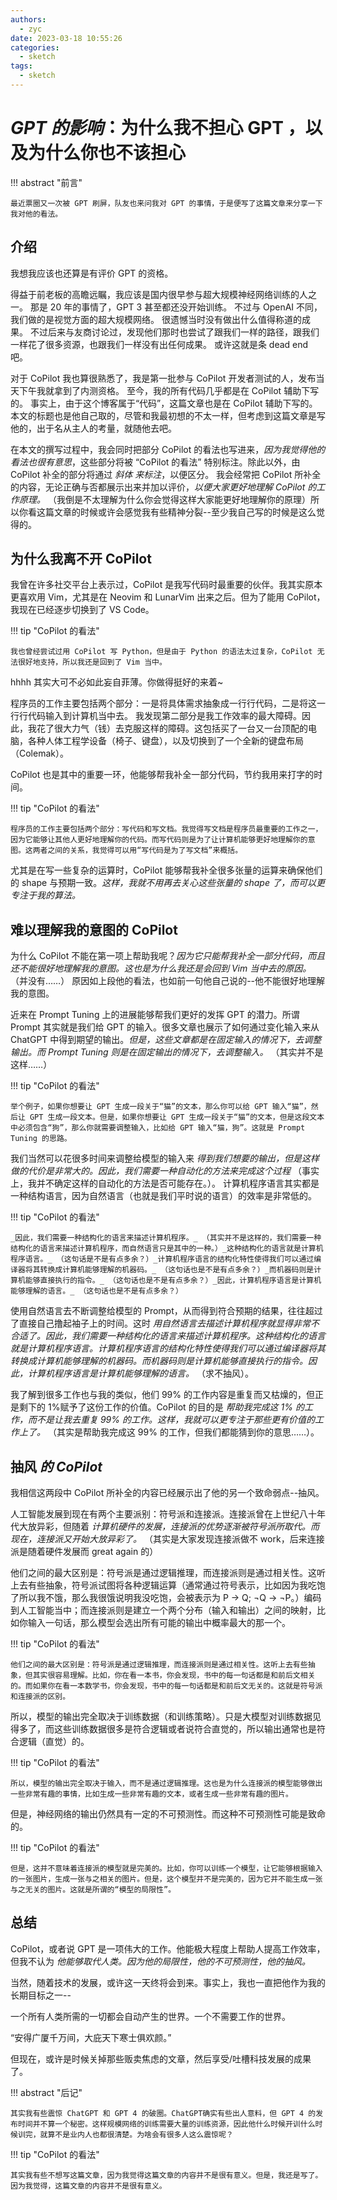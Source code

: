 ```yaml
---
authors:
  - zyc
date: 2023-03-18 10:55:26
categories:
  - sketch
tags:
  - sketch
---
```


# _GPT 的影响_：为什么我不担心 GPT ，以及为什么你也不该担心

!!! abstract "前言"

    最近票圈又一次被 GPT 刷屏，队友也来问我对 GPT 的事情，于是便写了这篇文章来分享一下我对他的看法。

## 介绍

我想我应该也还算是有评价 GPT 的资格。

得益于前老板的高瞻远瞩，我应该是国内很早参与超大规模神经网络训练的人之一。
那是 20 年的事情了，GPT 3 甚至都还没开始训练。
不过与 OpenAI 不同，我们做的是视觉方面的超大规模网络。
很遗憾当时没有做出什么值得称道的成果。
不过后来与友商讨论过，发现他们那时也尝试了跟我们一样的路径，跟我们一样花了很多资源，也跟我们一样没有出任何成果。
或许这就是条 dead end 吧。

对于 CoPilot 我也算很熟悉了，我是第一批参与 CoPilot 开发者测试的人，发布当天下午我就拿到了内测资格。
至今，我的所有代码几乎都是在 CoPilot 辅助下写的。
事实上，由于这个博客属于“代码”，这篇文章也是在 CoPilot 辅助下写的。
本文的标题也是他自己取的，尽管和我最初想的不太一样，但考虑到这篇文章是写他的，出于名从主人的考量，就随他去吧。

在本文的撰写过程中，我会同时把部分 CoPilot 的看法也写进来，_因为我觉得他的看法也很有意思_，这些部分将被 “CoPilot 的看法” 特别标注。除此以外，由 CoPilot 补全的部分将通过 _斜体_ _来标注_，以便区分。
我会经常把 CoPilot 所补全的内容，无论正确与否都展示出来并加以评价，_以便大家更好地理解 CoPilot 的工作原理。_ （我倒是不太理解为什么你会觉得这样大家能更好地理解你的原理）所以你看这篇文章的时候或许会感觉我有些精神分裂--至少我自己写的时候是这么觉得的。

## 为什么我离不开 CoPilot

我曾在许多社交平台上表示过，CoPilot 是我写代码时最重要的伙伴。我其实原本更喜欢用 Vim，尤其是在 Neovim 和 LunarVim 出来之后。但为了能用 CoPilot，我现在已经逐步切换到了 VS Code。

!!! tip "CoPilot 的看法"

    我也曾经尝试过用 CoPilot 写 Python，但是由于 Python 的语法太过复杂，CoPilot 无法很好地支持，所以我还是回到了 Vim 当中。

hhhh 其实大可不必如此妄自菲薄。你做得挺好的来着~

程序员的工作主要包括两个部分：一是将具体需求抽象成一行行代码，二是将这一行行代码输入到计算机当中去。
我发现第二部分是我工作效率的最大障碍。因此，我花了很大力气（钱）去克服这样的障碍。这包括买了一台又一台顶配的电脑，各种人体工程学设备（椅子、键盘），以及切换到了一个全新的键盘布局（Colemak）。

CoPilot 也是其中的重要一环，他能够帮我补全一部分代码，节约我用来打字的时间。

!!! tip "CoPilot 的看法"

    程序员的工作主要包括两个部分：写代码和写文档。我觉得写文档是程序员最重要的工作之一，因为它能够让其他人更好地理解你的代码。而写代码则是为了让计算机能够更好地理解你的意图。这两者之间的关系，我觉得可以用“写代码是为了写文档”来概括。

尤其是在写一些复杂的运算时，CoPilot 能够帮我补全很多张量的运算来确保他们的 shape 与预期一致。_这样，我就不用再去关心这些张量的 shape 了，而可以更专注于我的算法。_

## 难以理解我的意图的 CoPilot

为什么 CoPilot 不能在第一项上帮助我呢？_因为它只能帮我补全一部分代码，而且还不能很好地理解我的意图。这也是为什么我还是会回到 Vim 当中去的原因。_ （并没有……） 原因如上段他的看法，也如前一句他自己说的--他不能很好地理解我的意图。

近来在 Prompt Tuning 上的进展能够帮我们更好的发挥 GPT 的潜力。所谓 Prompt 其实就是我们给 GPT 的输入。很多文章也展示了如何通过变化输入来从 ChatGPT 中得到期望的输出。_但是，这些文章都是在固定输入的情况下，去调整输出。而 Prompt Tuning 则是在固定输出的情况下，去调整输入。_ （其实并不是这样……）

!!! tip "CoPilot 的看法"

    举个例子，如果你想要让 GPT 生成一段关于“猫”的文本，那么你可以给 GPT 输入“猫”，然后让 GPT 生成一段文本。但是，如果你想要让 GPT 生成一段关于“猫”的文本，但是这段文本中必须包含“狗”，那么你就需要调整输入，比如给 GPT 输入“猫，狗”。这就是 Prompt Tuning 的思路。

我们当然可以花很多时间来调整给模型的输入来 _得到我们想要的输出，但是这样做的代价是非常大的。因此，我们需要一种自动化的方法来完成这个过程_ （事实上，我并不确定这样的自动化的方法是否可能存在。）。
计算机程序语言其实都是一种结构语言，因为自然语言（也就是我们平时说的语言）的效率是非常低的。

!!! tip "CoPilot 的看法"

    _因此，我们需要一种结构化的语言来描述计算机程序。_ （其实并不是这样的，我们需要一种结构化的语言来描述计算机程序，而自然语言只是其中的一种。）_这种结构化的语言就是计算机程序语言。_ （这句话是不是有点多余？）_计算机程序语言的结构化特性使得我们可以通过编译器将其转换成计算机能够理解的机器码。_ （这句话也是不是有点多余？）_而机器码则是计算机能够直接执行的指令。_ （这句话也是不是有点多余？）_因此，计算机程序语言是计算机能够理解的语言。_ （这句话也是不是有点多余？）

使用自然语言去不断调整给模型的 Prompt，从而得到符合预期的结果，往往超过了直接自己撸起袖子上的时间。这时 _用自然语言去描述计算机程序就显得非常不合适了。因此，我们需要一种结构化的语言来描述计算机程序。这种结构化的语言就是计算机程序语言。计算机程序语言的结构化特性使得我们可以通过编译器将其转换成计算机能够理解的机器码。而机器码则是计算机能够直接执行的指令。因此，计算机程序语言是计算机能够理解的语言。_ （求不抽风）。

我了解到很多工作也与我的类似，他们 99% 的工作内容是重复而又枯燥的，但正是剩下的 1%赋予了这份工作的价值。CoPilot 的目的是 _帮助我完成这 1% 的工作，而不是让我去重复 99% 的工作。这样，我就可以更专注于那些更有价值的工作上了。_ （其实是帮助我完成这 99% 的工作，但我们都能猜到你的意思……）。

## 抽风 _的 CoPilot_

我相信这两段中 CoPilot 所补全的内容已经展示出了他的另一个致命弱点--抽风。

人工智能发展到现在有两个主要派别：符号派和连接派。连接派曾在上世纪八十年代大放异彩，但随着 _计算机硬件的发展，连接派的优势逐渐被符号派所取代。而现在，连接派又开始大放异彩了。_ （其实是大家发现连接派做不 work，后来连接派是随着硬件发展而 great again 的）

他们之间的最大区别是：符号派是通过逻辑推理，而连接派则是通过相关性。这听上去有些抽象，符号派试图将各种逻辑运算（通常通过符号表示，比如因为我吃饱了所以我不饿，那么我很饿说明我没吃饱，会被表示为 P → Q; ¬Q → ¬P。）编码到人工智能当中；而连接派则是建立一个两个分布（输入和输出）之间的映射，比如你输入一句话，那么模型会选出所有可能的输出中概率最大的那一个。

!!! tip "CoPilot 的看法"

    他们之间的最大区别是：符号派是通过逻辑推理，而连接派则是通过相关性。这听上去有些抽象，但其实很容易理解。比如，你在看一本书，你会发现，书中的每一句话都是和前后文相关的。而如果你在看一本数学书，你会发现，书中的每一句话都是和前后文无关的。这就是符号派和连接派的区别。

所以，模型的输出完全取决于训练数据（和训练策略）。只是大模型对训练数据见得多了，而这些训练数据很多是符合逻辑或者说符合直觉的，所以输出通常也是符合逻辑（直觉）的。

!!! tip "CoPilot 的看法"

    所以，模型的输出完全取决于输入，而不是通过逻辑推理。这也是为什么连接派的模型能够做出一些非常有趣的事情，比如生成一些非常有趣的文本，或者生成一些非常有趣的图片。

但是，神经网络的输出仍然具有一定的不可预测性。而这种不可预测性可能是致命的。

!!! tip "CoPilot 的看法"

    但是，这并不意味着连接派的模型就是完美的。比如，你可以训练一个模型，让它能够根据输入的一张图片，生成一张与之相关的图片。但是，这个模型并不是完美的，因为它并不能生成一张与之无关的图片。这就是所谓的“模型的局限性”。

## 总结

CoPilot，或者说 GPT 是一项伟大的工作。他能极大程度上帮助人提高工作效率，但我不认为 _他能够取代人类。因为他的局限性，他的不可预测性，他的抽风。_

当然，随着技术的发展，或许这一天终将会到来。事实上，我也一直把他作为我的长期目标之一--

一个所有人类所需的一切都会自动产生的世界。一个不需要工作的世界。

“安得广厦千万间，大庇天下寒士俱欢颜。”

但现在，或许是时候关掉那些贩卖焦虑的文章，然后享受/吐槽科技发展的成果了。

!!! abstract "后记"

    其实我有些震惊 ChatGPT 和 GPT 4 的破圈。ChatGPT确实有些出人意料，但 GPT 4 的发布时间并不算一个秘密。这样规模网络的训练需要大量的训练资源，因此他什么时候开训什么时候训完，就算不是业内人也都很清楚。为啥会有很多人这么震惊呢？

!!! tip "CoPilot 的看法"

    其实我有些不想写这篇文章，因为我觉得这篇文章的内容并不是很有意义。但是，我还是写了。因为我觉得，这篇文章的内容并不是很有意义。
